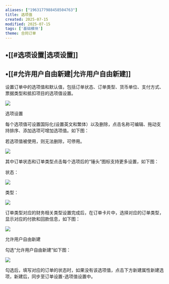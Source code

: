 ```yaml
---
aliases: ["1963177988458504763"]
title: 选项值
created: 2025-07-15
modified: 2025-07-15
tags: ['基础模块']
theme: 合同订单
---
```


## •[[#选项设置|选项设置]]

## •[[#允许用户自由新建|允许用户自由新建]]

设置订单中的选项值和默认值，包括订单状态、订单类型、货币单位、支付方式、票据类型和抵扣项目的选项值设置。

![](https://myhelpdoc.oss-cn-heyuan.aliyuncs.com/mdimages/96f7815b4b275b9c2203bc2c2d295a4e.jpg)

选项设置

每个选项值可设置国际化(设置英文和繁体）以及删除，点击名称可编辑、拖动支持排序、添加选项可增加选项值。如下图：

若选项值被使用，则无法删除，可停用。

![](https://myhelpdoc.oss-cn-heyuan.aliyuncs.com/mdimages/d88bb588552d0a232cce55595d8f4a15.jpg)

其中订单状态和订单类型点击每个选项后的“锤头”图标支持更多设置，如下图：

状态：

![](https://myhelpdoc.oss-cn-heyuan.aliyuncs.com/mdimages/4b6900707233a3ead390e832d5b65d74.jpg)

类型：

![](https://myhelpdoc.oss-cn-heyuan.aliyuncs.com/mdimages/b1eefc3614ad68e2156e98e5204022d8.jpg)

订单类型对应的财务相关类型设置完成后，在订单卡片中，选择对应的订单类型，显示对应的付款和回款信息，如下图：

![](https://myhelpdoc.oss-cn-heyuan.aliyuncs.com/mdimages/14d689fb1810473947492d1ab42f37df.jpg)

允许用户自由新建

勾选“允许用户自由新建”如下图：

![](https://myhelpdoc.oss-cn-heyuan.aliyuncs.com/mdimages/7d0c9cb431721b1737000f561cb21421.jpg)

勾选后，填写对应的订单的状态时，如果没有该选项值，点击下方新建属性新建选项，新建后，同步至订单设置-选项值设置中。

